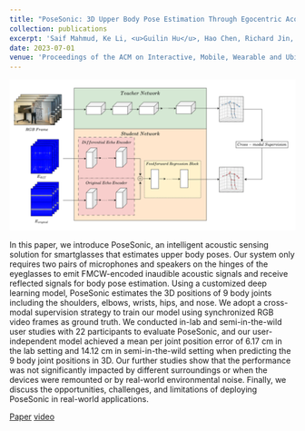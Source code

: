 ```yaml
---
title: "PoseSonic: 3D Upper Body Pose Estimation Through Egocentric Acoustic Sensing on Smartglasses"
collection: publications
excerpt: 'Saif Mahmud, Ke Li, <u>Guilin Hu</u>, Hao Chen, Richard Jin, Ruidong Zhang, Francois Guimbretiere, Cheng Zhang'
date: 2023-07-01
venue: 'Proceedings of the ACM on Interactive, Mobile, Wearable and Ubiquitous Technologies, IMWUT/UbiComp'
---
```


![image](posesonic.png)


In this paper, we introduce PoseSonic, an intelligent acoustic sensing solution for smartglasses that estimates upper body poses. Our system only requires two pairs of microphones and speakers on the hinges of the eyeglasses to emit FMCW-encoded inaudible acoustic signals and receive reflected signals for body pose estimation. Using a customized deep learning model, PoseSonic estimates the 3D positions of 9 body joints including the shoulders, elbows, wrists, hips, and nose. We adopt a cross-modal supervision strategy to train our model using synchronized RGB video frames as ground truth. We conducted in-lab and semi-in-the-wild user studies with 22 participants to evaluate PoseSonic, and our user-independent model achieved a mean per joint position error of 6.17 cm in the lab setting and 14.12 cm in semi-in-the-wild setting when predicting the 9 body joint positions in 3D. Our further studies show that the performance was not significantly impacted by different surroundings or when the devices were remounted or by real-world environmental noise. Finally, we discuss the opportunities, challenges, and limitations of deploying PoseSonic in real-world applications.

[Paper](https://doi.org/10.1145/3610895) [video](https://www.youtube.com/watch?v=Q8KV1XfeBCE)